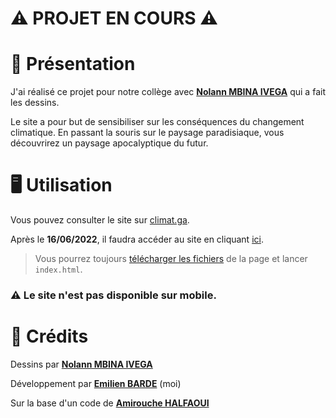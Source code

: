 # ⚠️ PROJET EN COURS ⚠️

# 📖 Présentation
J'ai réalisé ce projet pour notre collège avec [**Nolann MBINA IVEGA**](https://github.com/Emilien-B/Climat#-cr%C3%A9dits) qui a fait les dessins. 

Le site a pour but de sensibiliser sur les conséquences du changement climatique.
En passant la souris sur le paysage paradisiaque, vous découvrirez un paysage apocalyptique du futur.

# 🖥 Utilisation

Vous pouvez consulter le site sur [climat.ga](https://climat.ga).

Après le **16/06/2022**, il faudra accéder au site en cliquant [ici](https://emilien-b.github.io/Climat/).

>Vous pourrez toujours [télécharger les fichiers](https://github.com/Emilien-B/Climat/archive/refs/heads/main.zip) de la page et lancer `index.html`.

### ⚠️ Le site n'est pas disponible sur mobile.

# 📝 Crédits

Dessins par [**Nolann MBINA IVEGA**](https://www.instagram.com/chizunokichichi/)

Développement par [**Emilien BARDE**](https://twitter.com/emilien_barde) (moi)

Sur la base d'un code de [**Amirouche HALFAOUI**](https://github.com/amihalfa)
